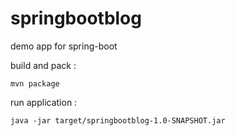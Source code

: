 # springbootblog
demo app for spring-boot

build and pack :

    mvn package

run application :

    java -jar target/springbootblog-1.0-SNAPSHOT.jar
